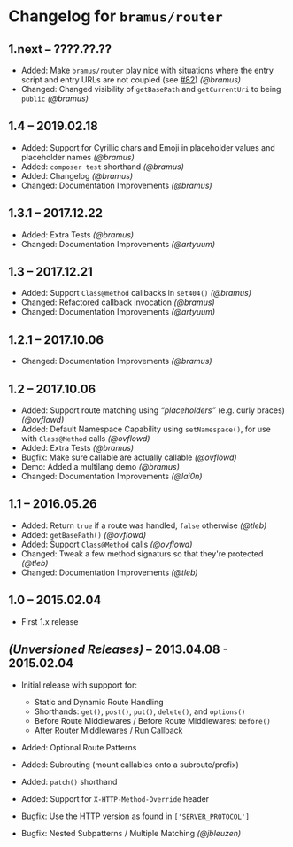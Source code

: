 # Changelog for `bramus/router`

## 1.next – ????.??.??

- Added: Make `bramus/router` play nice with situations where the entry script and entry URLs are not coupled (see [#82](https://github.com/bramus/router/issues/82#issuecomment-466956078)) _(@bramus)_
- Changed: Changed visibility of `getBasePath` and `getCurrentUri` to being `public` _(@bramus)_

## 1.4 – 2019.02.18

- Added: Support for Cyrillic chars and Emoji in placeholder values and placeholder names _(@bramus)_
- Added: `composer test` shorthand _(@bramus)_
- Added: Changelog _(@bramus)_
- Changed: Documentation Improvements _(@bramus)_

## 1.3.1 – 2017.12.22

- Added: Extra Tests _(@bramus)_
- Changed: Documentation Improvements _(@artyuum)_

## 1.3 – 2017.12.21

- Added: Support `Class@method` callbacks in `set404()` _(@bramus)_
- Changed: Refactored callback invocation _(@bramus)_
- Changed: Documentation Improvements _(@artyuum)_

## 1.2.1 – 2017.10.06

- Changed: Documentation Improvements _(@bramus)_

## 1.2 – 2017.10.06

- Added: Support route matching using _“placeholders”_ (e.g. curly braces) _(@ovflowd)_
- Added: Default Namespace Capability using `setNamespace()`, for use with `Class@Method` calls _(@ovflowd)_
- Added: Extra Tests _(@bramus)_
- Bugfix: Make sure callable are actually callable _(@ovflowd)_
- Demo: Added a multilang demo _(@bramus)_
- Changed: Documentation Improvements _(@lai0n)_

## 1.1 – 2016.05.26

- Added: Return `true` if a route was handled, `false` otherwise _(@tleb)_
- Added: `getBasePath()` _(@ovflowd)_
- Added: Support `Class@Method` calls _(@ovflowd)_
- Changed: Tweak a few method signaturs so that they're protected _(@tleb)_
- Changed: Documentation Improvements _(@tleb)_

## 1.0 – 2015.02.04

- First 1.x release

## _(Unversioned Releases)_ – 2013.04.08 - 2015.02.04

- Initial release with suppport for:
	- Static and Dynamic Route Handling
	- Shorthands: `get()`, `post()`, `put()`, `delete()`, and `options()`
	- Before Route Middlewares / Before Route Middlewares: `before()`
	- After Router Middlewares / Run Callback

- Added: Optional Route Patterns
- Added: Subrouting (mount callables onto a subroute/prefix)
- Added: `patch()` shorthand
- Added: Support for `X-HTTP-Method-Override` header
- Bugfix: Use the HTTP version as found in `['SERVER_PROTOCOL']`
- Bugfix: Nested Subpatterns / Multiple Matching _(@jbleuzen)_